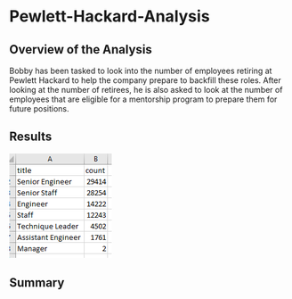 # Pewlett-Hackard-Analysis
## Overview of the Analysis
Bobby has been tasked to look into the number of employees retiring at Pewlett Hackard to help the company prepare to backfill these roles. After looking at the number of retirees, he is also asked to look at the number of employees that are eligible for a mentorship program to prepare them for future positions.
## Results
![](RetiringTitles.png)
## Summary
